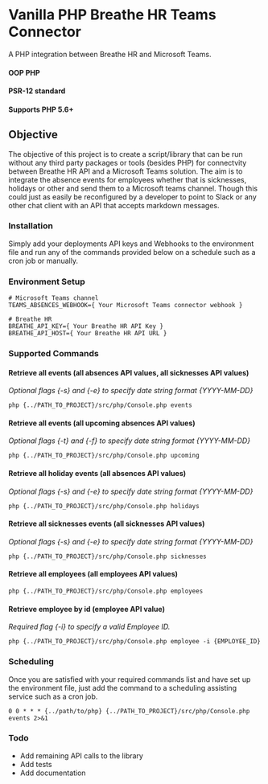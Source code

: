 # Vanilla PHP Breathe HR Teams Connector
A PHP integration between Breathe HR and Microsoft Teams.

#### OOP PHP
#### PSR-12 standard
#### Supports PHP 5.6+
 
## Objective
The objective of this project is to create a script/library that can be run without any third party packages or tools (besides PHP) for connectvity between Breathe HR API and a Microsoft Teams solution.
The aim is to integrate the absence events for employees whether that is sicknesses, holidays or other and send them to a Microsoft teams channel. Though this could just as easily be reconfigured by a developer to point to Slack or any other chat client with an API that accepts markdown messages.

### Installation
Simply add your deployments API keys and Webhooks to the environment file and run any of the commands provided below on a schedule such as a cron job or manually.

### Environment Setup

```
# Microsoft Teams channel
TEAMS_ABSENCES_WEBHOOK={ Your Microsoft Teams connector webhook }

# Breathe HR
BREATHE_API_KEY={ Your Breathe HR API Key }
BREATHE_API_HOST={ Your Breathe HR API URL }
```

### Supported Commands

#### Retrieve all events (all absences API values, all sicknesses API values)
*Optional flags {-s} and {-e} to specify date string format {YYYY-MM-DD}*
```
php {../PATH_TO_PROJECT}/src/php/Console.php events
```
#### Retrieve all events (all upcoming absences API values)
*Optional flags {-t} and {-f} to specify date string format {YYYY-MM-DD}*
```
php {../PATH_TO_PROJECT}/src/php/Console.php upcoming
```
#### Retrieve all holiday events (all absences API values)
*Optional flags {-s} and {-e} to specify date string format {YYYY-MM-DD}*
```
php {../PATH_TO_PROJECT}/src/php/Console.php holidays
```
#### Retrieve all sicknesses events (all sicknesses API values)
*Optional flags {-s} and {-e} to specify date string format {YYYY-MM-DD}*
```
php {../PATH_TO_PROJECT}/src/php/Console.php sicknesses
```
#### Retrieve all employees (all employees API values)
```
php {../PATH_TO_PROJECT}/src/php/Console.php employees
```
#### Retrieve employee by id (employee API value)
*Required flag {-i} to specify a valid Employee ID.*
```
php {../PATH_TO_PROJECT}/src/php/Console.php employee -i {EMPLOYEE_ID}
```

### Scheduling

Once you are satisfied with your required commands list and have set up the environment file, just add the command to a scheduling assisting service such as a cron job.
```
0 0 * * * {../path/to/php} {../PATH_TO_PROJECT}/src/php/Console.php events 2>&1
```

### Todo
- Add remaining API calls to the library
- Add tests
- Add documentation
